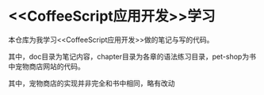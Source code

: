 # &lt;&lt;CoffeeScript应用开发&gt;&gt;学习
本仓库为我学习&lt;&lt;CoffeeScript应用开发&gt;&gt;做的笔记与写的代码。

其中，doc目录为笔记内容，chapter目录为各章的语法练习目录，pet-shop为书中宠物商店网站的代码。

其中，宠物商店的实现并非完全和书中相同，略有改动